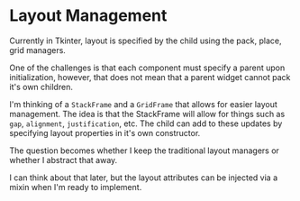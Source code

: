 # Layout Management

Currently in Tkinter, layout is specified by the child using the pack, place, grid managers.

One of the challenges is that each component must specify a parent upon initialization, however, that does not mean that
a parent widget cannot pack it's own children.

I'm thinking of a `StackFrame` and a `GridFrame` that allows for easier layout management. The idea is that the
StackFrame will allow for things such as `gap`, `alignment`, `justification`, etc. The child can add to these updates by
specifying layout properties in it's own constructor.

The question becomes whether I keep the traditional layout managers or whether I abstract that away.

I can think about that later, but the layout attributes can be injected via a mixin when I'm ready to implement.

